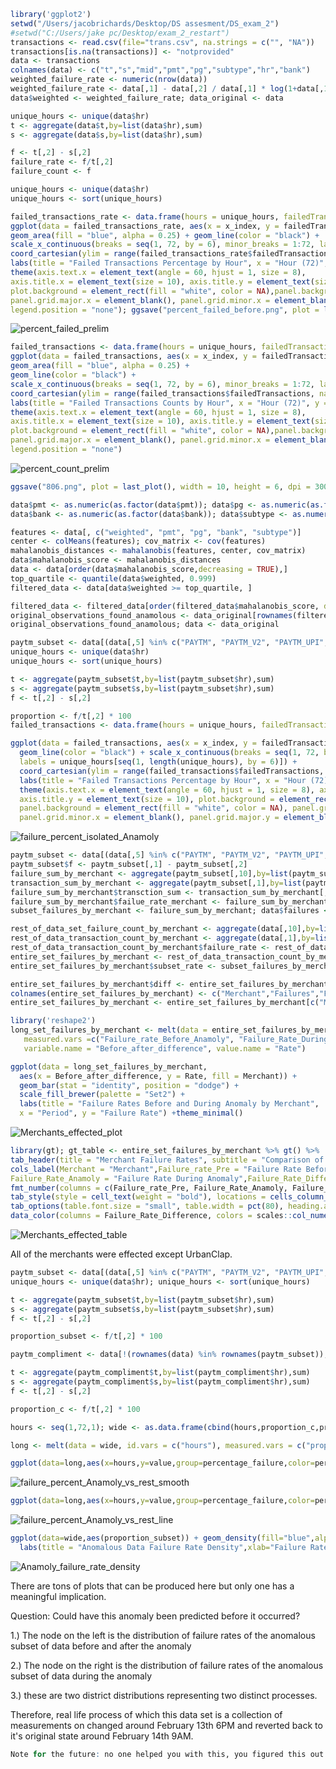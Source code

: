 
``` r
library('ggplot2')
setwd("/Users/jacobrichards/Desktop/DS assesment/DS_exam_2")
#setwd("C:/Users/jake pc/Desktop/exam_2_restart")
transactions <- read.csv(file="trans.csv", na.strings = c("", "NA"))
transactions[is.na(transactions)] <- "notprovided"
data <- transactions
colnames(data) <- c("t","s","mid","pmt","pg","subtype","hr","bank")
weighted_failure_rate <- numeric(nrow(data))
weighted_failure_rate <- data[,1] - data[,2] / data[,1] * log(1+data[,1])
data$weighted <- weighted_failure_rate; data_original <- data 
```



``` r
unique_hours <- unique(data$hr)
t <- aggregate(data$t,by=list(data$hr),sum)
s <- aggregate(data$s,by=list(data$hr),sum)

f <- t[,2] - s[,2]
failure_rate <- f/t[,2]
failure_count <- f

unique_hours <- unique(data$hr)
unique_hours <- sort(unique_hours)
```



``` r
failed_transactions_rate <- data.frame(hours = unique_hours, failedTransactions = failure_rate, x_index = seq(1, 72, by = 1))
ggplot(data = failed_transactions_rate, aes(x = x_index, y = failedTransactions)) + 
geom_area(fill = "blue", alpha = 0.25) + geom_line(color = "black") +  
scale_x_continuous(breaks = seq(1, 72, by = 6), minor_breaks = 1:72, labels = unique_hours[seq(1, length(unique_hours), by = 6)]) + 
coord_cartesian(ylim = range(failed_transactions_rate$failedTransactions, na.rm = TRUE)) +  
labs(title = "Failed Transactions Percentage by Hour", x = "Hour (72)", y = "Failed Transactions Per Hour") +
theme(axis.text.x = element_text(angle = 60, hjust = 1, size = 8), 
axis.title.x = element_text(size = 10), axis.title.y = element_text(size = 10),
plot.background = element_rect(fill = "white", color = NA),panel.background = element_rect(fill = "white", color = NA),
panel.grid.major.x = element_blank(), panel.grid.minor.x = element_blank(), panel.grid.major.y = element_blank(), 
legend.position = "none"); ggsave("percent_failed_before.png", plot = last_plot(), width = 10, height = 6, dpi = 300)
```


![percent_failed_prelim](https://github.com/user-attachments/assets/810910d9-7b10-42ac-ae60-197fc0089c2c)



``` r
failed_transactions <- data.frame(hours = unique_hours, failedTransactions = failure_count, x_index = seq(1, 72, by = 1))
ggplot(data = failed_transactions, aes(x = x_index, y = failedTransactions)) + 
geom_area(fill = "blue", alpha = 0.25) + 
geom_line(color = "black") +  
scale_x_continuous(breaks = seq(1, 72, by = 6), minor_breaks = 1:72, labels = unique_hours[seq(1, length(unique_hours), by = 6)]) + 
coord_cartesian(ylim = range(failed_transactions$failedTransactions, na.rm = TRUE)) +  
labs(title = "Failed Transactions Counts by Hour", x = "Hour (72)", y = "Failed Transactions Per Hour") +
theme(axis.text.x = element_text(angle = 60, hjust = 1, size = 8), 
axis.title.x = element_text(size = 10), axis.title.y = element_text(size = 10),
plot.background = element_rect(fill = "white", color = NA),panel.background = element_rect(fill = "white", color = NA),
panel.grid.major.x = element_blank(), panel.grid.minor.x = element_blank(), panel.grid.major.y = element_blank(), 
legend.position = "none")
```
![percent_count_prelim](https://github.com/user-attachments/assets/d9a09a24-65ab-4b86-b166-1573b55a585a)


``` r
ggsave("806.png", plot = last_plot(), width = 10, height = 6, dpi = 300)
```



``` r
data$pmt <- as.numeric(as.factor(data$pmt)); data$pg <- as.numeric(as.factor(data$pg))
data$bank <- as.numeric(as.factor(data$bank)); data$subtype <- as.numeric(as.factor(data$subtype))

features <- data[, c("weighted", "pmt", "pg", "bank", "subtype")]
center <- colMeans(features); cov_matrix <- cov(features)
mahalanobis_distances <- mahalanobis(features, center, cov_matrix)
data$mahalanobis_score <- mahalanobis_distances
data <- data[order(data$mahalanobis_score,decreasing = TRUE),]
top_quartile <- quantile(data$weighted, 0.999)
filtered_data <- data[data$weighted >= top_quartile, ]

filtered_data <- filtered_data[order(filtered_data$mahalanobis_score, decreasing = TRUE), ]
original_observations_found_anamolous <- data_original[rownames(filtered_data),]
original_observations_found_anamolous; data <- data_original
```


``` r
paytm_subset <- data[(data[,5] %in% c("PAYTM", "PAYTM_V2", "PAYTM_UPI", "notprovided")) & (data[,6] %in% c("UPI_COLLECT")) & (data[,4] == "UPI"),]
unique_hours <- unique(data$hr)
unique_hours <- sort(unique_hours)

t <- aggregate(paytm_subset$t,by=list(paytm_subset$hr),sum)
s <- aggregate(paytm_subset$s,by=list(paytm_subset$hr),sum)
f <- t[,2] - s[,2]

proportion <- f/t[,2] * 100
failed_transactions <- data.frame(hours = unique_hours, failedTransactions = proportion, x_index = seq(1, 72, by = 1))

ggplot(data = failed_transactions, aes(x = x_index, y = failedTransactions)) + geom_area(fill = "blue", alpha = 0.25) + 
  geom_line(color = "black") + scale_x_continuous(breaks = seq(1, 72, by = 6), minor_breaks = 1:72, 
  labels = unique_hours[seq(1, length(unique_hours), by = 6)]) + 
  coord_cartesian(ylim = range(failed_transactions$failedTransactions, na.rm = TRUE)) +  
  labs(title = "Failed Transactions Percentage by Hour", x = "Hour (72)", y = "Failed Transactions Per Hour") +
  theme(axis.text.x = element_text(angle = 60, hjust = 1, size = 8), axis.title.x = element_text(size = 10),
  axis.title.y = element_text(size = 10), plot.background = element_rect(fill = "white", color = NA),
  panel.background = element_rect(fill = "white", color = NA), panel.grid.major.x = element_blank(),  
  panel.grid.minor.x = element_blank(), panel.grid.major.y = element_blank(), legend.position = "none")
```
![failure_percent_isolated_Anamoly](https://github.com/user-attachments/assets/fc7f4ee5-5190-47cc-ba4b-4a1578035d1c)



``` r
paytm_subset <- data[(data[,5] %in% c("PAYTM", "PAYTM_V2", "PAYTM_UPI", "notprovided")) & (data[,6] %in% c("UPI_COLLECT")) & (data[,4] == "UPI"),]
paytm_subset$f <- paytm_subset[,1] - paytm_subset[,2]
failure_sum_by_merchant <- aggregate(paytm_subset[,10],by=list(paytm_subset$mid),sum)
transaction_sum_by_merchant <- aggregate(paytm_subset[,1],by=list(paytm_subset$mid),sum)
failure_sum_by_merchant$transction_sum <- transaction_sum_by_merchant[,2]
failure_sum_by_merchant$failue_rate_merchant <- failure_sum_by_merchant[,2]/failure_sum_by_merchant[,3]
subset_failures_by_merchant <- failure_sum_by_merchant; data$failures <- data[,1] - data[,2]

rest_of_data_set_failure_count_by_merchant <- aggregate(data[,10],by=list(data$mid),sum)
rest_of_data_transaction_count_by_merchant <- aggregate(data[,1],by=list(data$mid),sum)
rest_of_data_transaction_count_by_merchant$failure_rate <- rest_of_data_set_failure_count_by_merchant[,2]/rest_of_data_transaction_count_by_merchant[,2]
entire_set_failures_by_merchant <- rest_of_data_transaction_count_by_merchant
entire_set_failures_by_merchant$subset_rate <- subset_failures_by_merchant[,4]

entire_set_failures_by_merchant$diff <- entire_set_failures_by_merchant[,4] - entire_set_failures_by_merchant[,3]
colnames(entire_set_failures_by_merchant) <- c("Merchant","Failures","Failure_rate_Pre","Failure_Rate_Anamoly", "Failure_Rate_Difference")
entire_set_failures_by_merchant <- entire_set_failures_by_merchant[c("Merchant","Failure_rate_Pre","Failure_Rate_Anamoly","Failure_Rate_Difference")]

library('reshape2')
long_set_failures_by_merchant <- melt(data = entire_set_failures_by_merchant, id.vars =c("Merchant"),
   measured.vars =c("Failure_rate_Before_Anamoly", "Failure_Rate_During_Anamoly","Difference_between_Failure_Rate"),
   variable.name = "Before_after_difference", value.name = "Rate")

ggplot(data = long_set_failures_by_merchant, 
  aes(x = Before_after_difference, y = Rate, fill = Merchant)) +
  geom_bar(stat = "identity", position = "dodge") +
  scale_fill_brewer(palette = "Set2") +  
  labs(title = "Failure Rates Before and During Anomaly by Merchant",
  x = "Period", y = "Failure Rate") +theme_minimal()
```
![Merchants_effected_plot](https://github.com/user-attachments/assets/ff914a7b-960e-474c-b619-75ff7e291fa1)


``` r
library(gt); gt_table <- entire_set_failures_by_merchant %>% gt() %>%
tab_header(title = "Merchant Failure Rates", subtitle = "Comparison of Failure Rates Before and During Anomaly") %>%
cols_label(Merchant = "Merchant",Failure_rate_Pre = "Failure Rate Before Anomaly",
Failure_Rate_Anamoly = "Failure Rate During Anomaly",Failure_Rate_Difference = "Difference in Failure Rate") %>%
fmt_number(columns = c(Failure_rate_Pre, Failure_Rate_Anamoly, Failure_Rate_Difference), decimals = 4) %>%
tab_style(style = cell_text(weight = "bold"), locations = cells_column_labels(everything())) %>%
tab_options(table.font.size = "small", table.width = pct(80), heading.align = "center") %>%
data_color(columns = Failure_Rate_Difference, colors = scales::col_numeric(palette = c("lightblue", "red"), domain = NULL)); gt_table
```

![Merchants_effected_table](https://github.com/user-attachments/assets/e1859ee5-558a-4ba7-9e58-e591e9e6718a)



All of the merchants were effected except UrbanClap. 


``` r
paytm_subset <- data[(data[,5] %in% c("PAYTM", "PAYTM_V2", "PAYTM_UPI", "notprovided")) & (data[,6] %in% c("UPI_COLLECT")) & (data[,4] == "UPI"),]
unique_hours <- unique(data$hr); unique_hours <- sort(unique_hours)

t <- aggregate(paytm_subset$t,by=list(paytm_subset$hr),sum)
s <- aggregate(paytm_subset$s,by=list(paytm_subset$hr),sum)
f <- t[,2] - s[,2]

proportion_subset <- f/t[,2] * 100
```


``` r
paytm_compliment <- data[!(rownames(data) %in% rownames(paytm_subset)), ]

t <- aggregate(paytm_compliment$t,by=list(paytm_compliment$hr),sum)
s <- aggregate(paytm_compliment$s,by=list(paytm_compliment$hr),sum)
f <- t[,2] - s[,2]

proportion_c <- f/t[,2] * 100
```


``` r
hours <- seq(1,72,1); wide <- as.data.frame(cbind(hours,proportion_c,proportion_subset))

long <- melt(data = wide, id.vars = c("hours"), measured.vars = c("proportion_c", "proportion_subset"), variable.name = "percentage_failure")

ggplot(data=long,aes(x=hours,y=value,group=percentage_failure,color=percentage_failure)) + geom_smooth() + labs(title="smoothed failure percentage curve") 
```

![failure_percent_Anamoly_vs_rest_smooth](https://github.com/user-attachments/assets/b8a4740b-e299-4a23-8312-b5bf514d2f74)



``` r
ggplot(data=long,aes(x=hours,y=value,group=percentage_failure,color=percentage_failure)) + geom_line() + labs(title="failure percentage line, Figure 1.0")
```

![failure_percent_Anamoly_vs_rest_line](https://github.com/user-attachments/assets/3937eec7-c4a9-49c7-b173-be8182863e40)


``` r
ggplot(data=wide,aes(proportion_subset)) + geom_density(fill="blue",alpha=0.20) + theme_minimal() + 
  labs(title = "Anomalous Data Failure Rate Density",xlab="Failure Rate",ylab="Density")
```

![Anamoly_failure_rate_density](https://github.com/user-attachments/assets/56dc7fba-82a6-44c1-bfc5-1e809f9a9248)


There are tons of plots that can be produced here but only one has a meaningful implication. 

Question: Could have this anomaly been predicted before it occurred? 

1.) The node on the left is the distribution of failure rates of the anomalous subset of data before and after the anomaly 

2.) The node on the right is the distribution of failure rates of the anomalous subset of data during the anomaly

3.) these are two district distributions representing two distinct processes.

Therefore, real life process of which this data set is a collection of measurements on changed around February 13th 6PM and reverted back to it's original state around February 14th 9AM.


``` r
Note for the future: no one helped you with this, you figured this out on your own. The only clue you had was you saw Figure 1.0 produced by someone else on discord with no indication of where it came from other than it was the result of the combination of categorical variables. 
```






